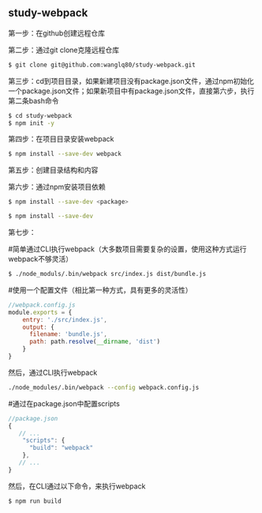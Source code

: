 ## study-webpack

第一步：在github创建远程仓库

第二步：通过git clone克隆远程仓库

```bash
$ git clone git@github.com:wanglq80/study-webpack.git
```

第三步：cd到项目目录，如果新建项目没有package.json文件，通过npm初始化一个package.json文件；如果新项目中有package.json文件，直接第六步，执行第二条bash命令

```bash
$ cd study-webpack
$ npm init -y
```

第四步：在项目目录安装webpack

```bash
$ npm install --save-dev webpack
```

第五步：创建目录结构和内容

第六步：通过npm安装项目依赖

```bash
$ npm install --save-dev <package>
```

```bash
$ npm install --save-dev
```

第七步：

#简单通过CLI执行webpack（大多数项目需要复杂的设置，使用这种方式运行webpack不够灵活）

```bash
$ ./node_moduls/.bin/webpack src/index.js dist/bundle.js
```

#使用一个配置文件（相比第一种方式，具有更多的灵活性）

```javascript
//webpack.config.js
module.exports = {
	entry: './src/index.js',
	output: {
	  filename: 'bundle.js',
	  path: path.resolve(__dirname, 'dist')
    }
}
```
然后，通过CLI执行webpack

```bash
./node_modules/.bin/webpack --config webpack.config.js
```

#通过在package.json中配置scripts

```javascript
//package.json
{
   // ...
	"scripts": {
      "build": "webpack"	
    },
   // ...
}
```

然后，在CLI通过以下命令，来执行webpack

```bash
$ npm run build
```







